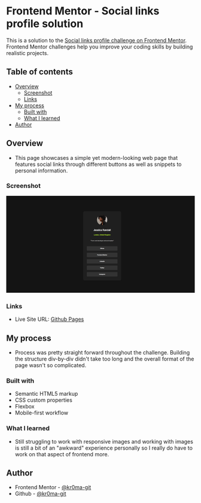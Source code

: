 # Frontend Mentor - Social links profile solution

This is a solution to the [Social links profile challenge on Frontend Mentor](https://www.frontendmentor.io/challenges/social-links-profile-UG32l9m6dQ). Frontend Mentor challenges help you improve your coding skills by building realistic projects. 

## Table of contents

- [Overview](#overview)
  - [Screenshot](#screenshot)
  - [Links](#links)
- [My process](#my-process)
  - [Built with](#built-with)
  - [What I learned](#what-i-learned)
- [Author](#author)

## Overview

- This page showcases a simple yet modern-looking web page that features social links through different buttons as well as snippets to personal information.

### Screenshot

![](./assets/images/491022644_2112307549182524_293610952132232783_n.png)

### Links

- Live Site URL: [Github Pages](https://kr0ma-git.github.io/Frontend-Mentor-Challenge-3/)

## My process

- Process was pretty straight forward throughout the challenge. Building the structure div-by-div didn't take too long and the overall format of the page wasn't so complicated.

### Built with

- Semantic HTML5 markup
- CSS custom properties
- Flexbox
- Mobile-first workflow

### What I learned

- Still struggling to work with responsive images and working with images is still a bit of an "awkward" experience personally so I really do have to work on that aspect of frontend more.

## Author

- Frontend Mentor - [@kr0ma-git](https://www.frontendmentor.io/profile/kr0ma-git)
- Github - [@kr0ma-git](https://github.com/kr0ma-git)